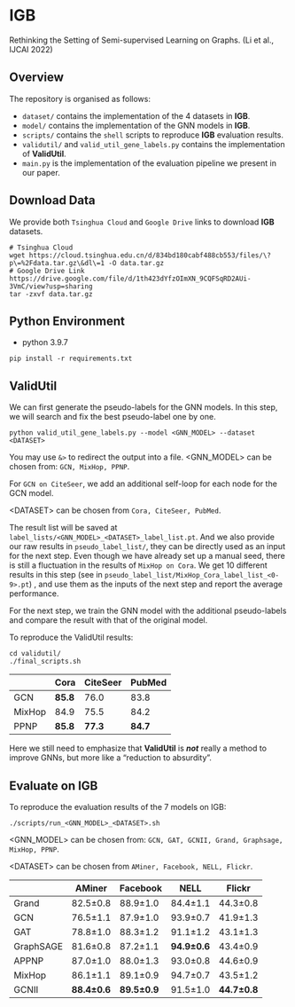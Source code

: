 # IGB

Rethinking the Setting of Semi-supervised Learning on Graphs. (Li et al., IJCAI 2022)

## Overview

The repository is organised as follows:

* `dataset/` contains the implementation of the 4 datasets in **IGB**.
* `model/` contains the implementation of the GNN models in **IGB**.
* `scripts/` contains the `shell` scripts to reproduce **IGB** evaluation results.
* `validutil/` and `valid_util_gene_labels.py` contains the implementation of **ValidUtil**.
* `main.py` is the implementation of the evaluation pipeline we present in our paper.



## Download Data

We provide both `Tsinghua Cloud` and `Google Drive` links to download **IGB** datasets.

```shell
# Tsinghua Cloud
wget https://cloud.tsinghua.edu.cn/d/834bd180cabf488cb553/files/\?p\=%2Fdata.tar.gz\&dl\=1 -O data.tar.gz
# Google Drive Link
https://drive.google.com/file/d/1th423dYfzOImXN_9CQFSqRD2AUi-3VmC/view?usp=sharing
tar -zxvf data.tar.gz
```

## Python Environment

* python 3.9.7

```shell
pip install -r requirements.txt
```

## ValidUtil

We can first generate the pseudo-labels for the GNN models. In this step, we will search and fix the best pseudo-label one by one.

```shell
python valid_util_gene_labels.py --model <GNN_MODEL> --dataset <DATASET>
```
You may use `&>` to redirect the output into a file. <GNN_MODEL> can be chosen from: `GCN, MixHop, PPNP`.

For `GCN on CiteSeer`, we add an additional self-loop for each node for the GCN model.

\<DATASET> can be chosen from `Cora, CiteSeer, PubMed`.

The result list will be saved at `label_lists/<GNN_MODEL>_<DATASET>_label_list.pt`. And we also provide our raw results in `pseudo_label_list/`, they can be directly used as an input for the next step. Even though we have already set up a manual seed, there is still a fluctuation in the results of `MixHop on Cora`. We get 10 different results in this step (see in `pseudo_label_list/MixHop_Cora_label_list_<0-9>.pt`) , and use them as the inputs of the next step and report the average performance. 

For the next step, we train the GNN model with the additional pseudo-labels and compare the result with that of the original model. 

To reproduce the ValidUtil results:

```shell
cd validutil/
./final_scripts.sh
```

|        | Cora     | CiteSeer | PubMed   |
| ------ | -------- | -------- | -------- |
| GCN    | **85.8** | 76.0     | 83.8     |
| MixHop | 84.9     | 75.5     | 84.2     |
| PPNP   | **85.8** | **77.3** | **84.7** |

Here we still need to emphasize that **ValidUtil** is ***not*** really a method to improve GNNs, but more like a “reduction to absurdity”.

## Evaluate on IGB

To reproduce the evaluation results of the 7 models on IGB:

```shell
./scripts/run_<GNN_MODEL>_<DATASET>.sh
```

<GNN_MODEL> can be chosen from: `GCN, GAT, GCNII, Grand, Graphsage, MixHop, PPNP`.

\<DATASET> can be chosen from `AMiner, Facebook, NELL, Flickr`.

|           | AMiner       | Facebook     | NELL         | Flickr       |
| --------- | ------------ | ------------ | ------------ | ------------ |
| Grand     | 82.5±0.8 | 88.9±1.0 | 84.4±1.1 | 44.3±0.8 |
| GCN       | 76.5±1.1 | 87.9±1.0 | 93.9±0.7 | 41.9±1.3 |
| GAT       | 78.8±1.0 | 88.3±1.2 | 91.1±1.2 | 43.1±1.3 |
| GraphSAGE | 81.6±0.8 | 87.2±1.1 | **94.9±0.6** | 43.4±0.9 |
| APPNP     | 87.0±1.0 | 88.0±1.3 | 93.0±0.8 | 44.6±0.9 |
| MixHop    | 86.1±1.1 | 89.1±0.9 | 94.7±0.7 | 43.5±1.2 |
| GCNII     | **88.4±0.6** | **89.5±0.9** | 91.5±1.0 | **44.7±0.8** |

